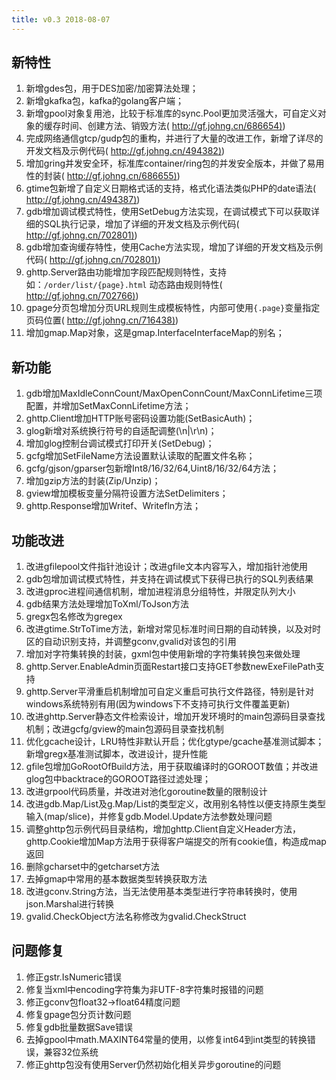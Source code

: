 ```yaml
---
title: v0.3 2018-08-07
---
```


## 新特性

01. 新增gdes包，用于DES加密/加密算法处理；
02. 新增gkafka包，kafka的golang客户端；
03. 新增gpool对象复用池，比较于标准库的sync.Pool更加灵活强大，可自定义对象的缓存时间、创建方法、销毁方法( [http://gf.johng.cn/686654)](http://gf.johng.cn/686654))
04. 完成网络通信gtcp/gudp包的重构，并进行了大量的改进工作，新增了详尽的开发文档及示例代码( [http://gf.johng.cn/494382)](http://gf.johng.cn/494382))
05. 增加gring并发安全环，标准库container/ring包的并发安全版本，并做了易用性的封装( [http://gf.johng.cn/686655)](http://gf.johng.cn/686655))
06. gtime包新增了自定义日期格式话的支持，格式化语法类似PHP的date语法( [http://gf.johng.cn/494387)](http://gf.johng.cn/494387))
07. gdb增加调试模式特性，使用SetDebug方法实现，在调试模式下可以获取详细的SQL执行记录，增加了详细的开发文档及示例代码( [http://gf.johng.cn/702801)](http://gf.johng.cn/702801))
08. gdb增加查询缓存特性，使用Cache方法实现，增加了详细的开发文档及示例代码( [http://gf.johng.cn/702801)](http://gf.johng.cn/702801))
09. ghttp.Server路由功能增加字段匹配规则特性，支持如：`/order/list/{page}.html` 动态路由规则特性( [http://gf.johng.cn/702766)](http://gf.johng.cn/702766))
10. gpage分页包增加分页URL规则生成模板特性，内部可使用`{.page}`变量指定页码位置( [http://gf.johng.cn/716438)](http://gf.johng.cn/716438))
11. 增加gmap.Map对象，这是gmap.InterfaceInterfaceMap的别名；

## 新功能

1. gdb增加MaxIdleConnCount/MaxOpenConnCount/MaxConnLifetime三项配置，并增加SetMaxConnLifetime方法；
2. ghttp.Client增加HTTP账号密码设置功能(SetBasicAuth)；
3. glog新增对系统换行符号的自适配调整(\\n\|\\r\\n)；
4. 增加glog控制台调试模式打印开关(SetDebug)；
5. gcfg增加SetFileName方法设置默认读取的配置文件名称；
6. gcfg/gjson/gparser包新增Int8/16/32/64,Uint8/16/32/64方法；
7. 增加gzip方法的封装(Zip/Unzip)；
8. gview增加模板变量分隔符设置方法SetDelimiters；
9. ghttp.Response增加Writef、Writefln方法；

## 功能改进

01. 改进gfilepool文件指针池设计；改进gfile文本内容写入，增加指针池使用
02. gdb包增加调试模式特性，并支持在调试模式下获得已执行的SQL列表结果
03. 改进gproc进程间通信机制，增加进程消息分组特性，并限定队列大小
04. gdb结果方法处理增加ToXml/ToJson方法
05. gregx包名修改为gregex
06. 改进gtime.StrToTime方法，新增对常见标准时间日期的自动转换，以及对时区的自动识别支持，并调整gconv,gvalid对该包的引用
07. 增加对字符集转换的封装，gxml包中使用新增的字符集转换包来做处理
08. ghttp.Server.EnableAdmin页面Restart接口支持GET参数newExeFilePath支持
09. ghttp.Server平滑重启机制增加可自定义重启可执行文件路径，特别是针对windows系统特别有用(因为windows下不支持可执行文件覆盖更新)
10. 改进ghttp.Server静态文件检索设计，增加开发环境时的main包源码目录查找机制；改进gcfg/gview的main包源码目录查找机制
11. 优化gcache设计，LRU特性非默认开启；优化gtype/gcache基准测试脚本；新增gregx基准测试脚本，改进设计，提升性能
12. gfile包增加GoRootOfBuild方法，用于获取编译时的GOROOT数值；并改进glog包中backtrace的GOROOT路径过滤处理；
13. 改进grpool代码质量，并改进对池化goroutine数量的限制设计
14. 改进gdb.Map/List及g.Map/List的类型定义，改用别名特性以便支持原生类型输入(map/slice)，并修复gdb.Model.Update方法参数处理问题
15. 调整ghttp包示例代码目录结构，增加ghttp.Client自定义Header方法，ghttp.Cookie增加Map方法用于获得客户端提交的所有cookie值，构造成map返回
16. 删除gcharset中的getcharset方法
17. 去掉gmap中常用的基本数据类型转换获取方法
18. 改进gconv.String方法，当无法使用基本类型进行字符串转换时，使用json.Marshal进行转换
19. gvalid.CheckObject方法名称修改为gvalid.CheckStruct

## 问题修复

1. 修正gstr.IsNumeric错误
2. 修复当xml中encoding字符集为非UTF-8字符集时报错的问题
3. 修正gconv包float32->float64精度问题
4. 修复gpage包分页计数问题
5. 修复gdb批量数据Save错误
6. 去掉gpool中math.MAXINT64常量的使用，以修复int64到int类型的转换错误，兼容32位系统
7. 修正ghttp包没有使用Server仍然初始化相关异步goroutine的问题